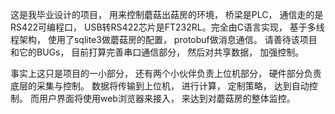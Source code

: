 这是我毕业设计的项目， 用来控制蘑菇出菇房的环境， 桥梁是PLC， 通信走的是RS422可编程口， USB转RS422芯片是FT232RL。完全由C语言实现， 基于多线程架构， 使用了sqlite3做蘑菇房的配置， protobuf做消息通信。 请善待该项目和它的BUGs， 目前打算完善串口通信部分， 然后对共享数据， 加强控制。

事实上这只是项目的一小部分， 还有两个小伙伴负责上位机部分， 硬件部分负责底层的采集与控制。 数据将传输到上位机， 进行计算， 定制策略， 达到自动控制。 而用户界面将使用web浏览器来接入， 来达到对蘑菇房的整体监控。
